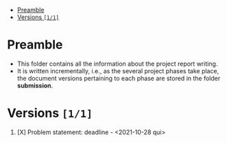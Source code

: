 - [Preamble](#orga3ee887)
- [Versions <code>[1/1]</code>](#org09f9d1e)



<a id="orga3ee887"></a>

# Preamble

-   This folder contains all the information about the project report writing.
-   It is written incrementally, i.e., as the several project phases take place, the document versions pertaining to each phase are stored in the folder **submission**.


<a id="org09f9d1e"></a>

# Versions <code>[1/1]</code>

1.  [X] Problem statement: deadline - <span class="timestamp-wrapper"><span class="timestamp">&lt;2021-10-28 qui&gt;</span></span>
